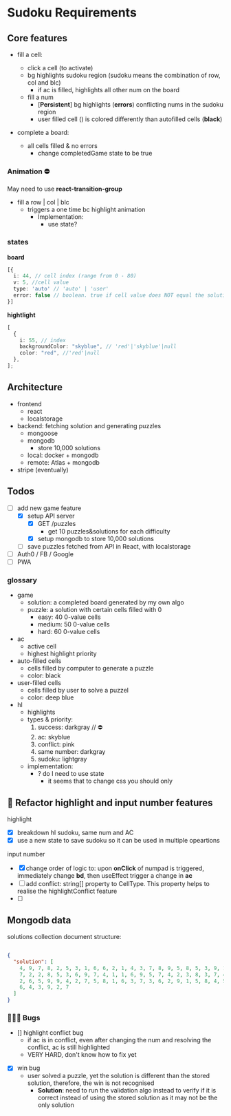 # Sudoku Requirements

## Core features

- fill a cell:

  - click a cell (to activate)
  - bg highlights sudoku region (sudoku means the combination of row, col and blc)
    - if ac is filled, highlights all other num on the board
  - fill a num
    - [**Persistent**] bg highlights (**errors**) conflicting nums in the sudoku region
    - user filled cell () is colored differently than autofilled cells (**black**)

- complete a board:
  - all cells filled & no errors
    - change completedGame state to be true

### Animation ⛔️

May need to use **react-transition-group**

- fill a row | col | blc
  - triggers a one time bc highlight animation
    - Implementation:
      - use state?

### states

**board**

```typescript
[{
  i: 44, // cell index (range from 0 - 80)
  v: 5, //cell value
  type: 'auto' // 'auto' | 'user'
  error: false // boolean. true if cell value does NOT equal the solution value
}]
```

**hightlight**

```typescript
[
  {
    i: 55, // index
    backgroundColor: "skyblue", // 'red'|'skyblue'|null
    color: "red", //'red'|null
  },
];
```

## Architecture

- frontend
  - react
  - localstorage
- backend: fetching solution and generating puzzles
  - mongoose
  - mongodb
    - store 10,000 solutions
  - local: docker + mongodb
  - remote: Atlas + mongodb
- stripe (eventually)

## Todos

- [ ] add new game feature
  - [x] setup API server
    - [x] GET /puzzles
      - get 10 puzzles&solutions for each difficulty
    - [x] setup mongodb to store 10,000 solutions
  - [ ] save puzzles fetched from API in React, with localstorage 
- [ ] Auth0 / FB / Google
- [ ] PWA

### glossary

- game
  - solution: a completed board generated by my own algo
  - puzzle: a solution with certain cells filled with 0
    - easy: 40 0-value cells
    - medium: 50 0-value cells
    - hard: 60 0-value cells
- ac
  - active cell
  - highest highlight priority
- auto-filled cells
  - cells filled by computer to generate a puzzle
  - color: black
- user-filled cells
  - cells filled by user to solve a puzzel
  - color: deep blue
- hl
  - highlights
  - types & priority:
    1. success: darkgray // ⛔️
    2. ac: skyblue
    3. conflict: pink
    4. same number: darkgray
    5. sudoku: lightgray
  - implementation:
    - ? do I need to use state
      - it seems that to change css you should only

## 🌸 Refactor highlight and input number features

highlight

- [x] breakdown hl sudoku, same num and AC
- [x] use a new state to save sudoku so it can be used in multiple opeartions

input number

- [x] change order of logic to: upon **onClick** of numpad is triggered, immediately change **bd**, then useEffect trigger a change in **ac**
- [ ] add conflict: string[] property to CellType. This property helps to realise the highlightConflict feature
- [ ]

## Mongodb data

solutions collection document structure:
```json

{
  "solution": [
    4, 9, 7, 8, 2, 5, 3, 1, 6, 6, 2, 1, 4, 3, 7, 8, 9, 5, 8, 5, 3, 9, 1, 6, 4,
    7, 2, 2, 8, 5, 3, 6, 9, 7, 4, 1, 1, 6, 9, 5, 7, 4, 2, 3, 8, 3, 7, 4, 1, 8,
    2, 6, 5, 9, 9, 4, 2, 7, 5, 8, 1, 6, 3, 7, 3, 6, 2, 9, 1, 5, 8, 4, 5, 1, 8,
    6, 4, 3, 9, 2, 7
  ]
}
```
### 🐞🐞🐞 Bugs
- [] highlight conflict bug
  - if ac is in conflict, even after changing the num and resolving the conflict, ac is still highlighted
  - VERY HARD, don't know how to fix yet
- [x] win bug
  - user solved a puzzle, yet the solution is different than the stored solution, therefore, the win is not recognised 
    - **Solution**: need to run the validation algo instead to verify if it is correct instead of using the stored solution as it may not be the only solution
